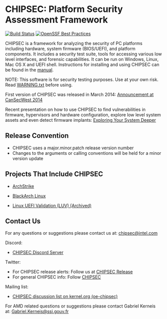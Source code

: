 CHIPSEC: Platform Security Assessment Framework
===============================================

[![Build Status](https://github.com/chipsec/chipsec/actions/workflows/tests.yml/badge.svg?query=branch%3Amain)](https://github.com/chipsec/chipsec/actions/workflows/tests.yml?query=branch%3Amain)
[![OpenSSF Best Practices](https://www.bestpractices.dev/projects/8259/badge)](https://www.bestpractices.dev/projects/8259)

CHIPSEC is a framework for analyzing the security of PC platforms including hardware, system firmware (BIOS/UEFI), and platform components. It includes a security test suite, tools for accessing various low level interfaces, and forensic capabilities. It can be run on Windows, Linux, Mac OS X and UEFI shell. Instructions for installing and using CHIPSEC can be found in the [manual](chipsec-manual.pdf).

NOTE: This software is for security testing purposes. Use at your own risk. Read [WARNING.txt](chipsec/WARNING.txt) before using.

First version of CHIPSEC was released in March 2014:
[Announcement at CanSecWest 2014](https://www.c7zero.info/stuff/Platform%20Firmware%20Security%20Assessment%20wCHIPSEC-csw14-final.pdf)

Recent presentation on how to use CHIPSEC to find vulnerabilities in firmware, hypervisors and hardware configuration, explore low level system assets and even detect firmware implants:
[Exploring Your System Deeper](https://www.slideshare.net/CanSecWest/csw2017-bazhaniuk-exploringyoursystemdeeperupdated)

Release Convention
------------------

  * CHIPSEC uses a major.minor.patch release version number
  * Changes to the arguments or calling conventions will be held for a minor version update


Projects That Include CHIPSEC
-----------------------------
 
 * [ArchStrike](https://archstrike.org)
 
 * [BlackArch Linux](https://www.blackarch.org/index.html)

 * [Linux UEFI Validation (LUV) (Archived)](https://github.com/intel/luv-yocto)

Contact Us
----------

For any questions or suggestions please contact us at: chipsec@intel.com

Discord:

 * [CHIPSEC Discord Server](https://discord.gg/NvxdPe8RKt)

Twitter:

 * For CHIPSEC release alerts: Follow us at [CHIPSEC Release](https://twitter.com/ChipsecR)
 * For general CHIPSEC info: Follow [CHIPSEC](https://twitter.com/Chipsec)

Mailing list:

 * [CHIPSEC discussion list on kernel.org (oe-chipsec)](https://subspace.kernel.org/lists.linux.dev.html?highlight=oe-chipsec)

For AMD related questions or suggestions please contact Gabriel Kerneis at: Gabriel.Kerneis@ssi.gouv.fr
